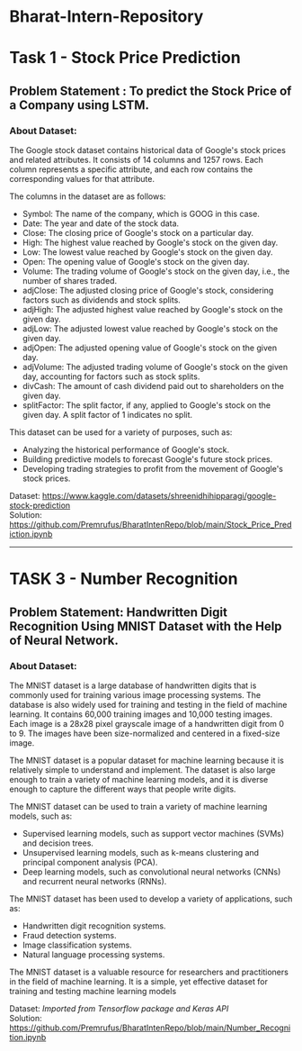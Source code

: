 # Bharat-Intern-Repository

# Task 1 - Stock Price Prediction
## Problem Statement : To predict the Stock Price of a Company using LSTM.
### About Dataset:
The Google stock dataset contains historical data of Google's stock prices and related attributes. It consists of 14 columns and 1257 rows. Each column represents a specific attribute, and each row contains the corresponding values for that attribute.

The columns in the dataset are as follows:

* Symbol: The name of the company, which is GOOG in this case.
* Date: The year and date of the stock data.
* Close: The closing price of Google's stock on a particular day.
* High: The highest value reached by Google's stock on the given day.
* Low: The lowest value reached by Google's stock on the given day.
* Open: The opening value of Google's stock on the given day.
* Volume: The trading volume of Google's stock on the given day, i.e., the number of shares traded.
* adjClose: The adjusted closing price of Google's stock, considering factors such as dividends and stock splits.
* adjHigh: The adjusted highest value reached by Google's stock on the given day.
* adjLow: The adjusted lowest value reached by Google's stock on the given day.
* adjOpen: The adjusted opening value of Google's stock on the given day.
* adjVolume: The adjusted trading volume of Google's stock on the given day, accounting for factors such as stock splits.
* divCash: The amount of cash dividend paid out to shareholders on the given day.
* splitFactor: The split factor, if any, applied to Google's stock on the given day. A split factor of 1 indicates no split.

This dataset can be used for a variety of purposes, such as:

* Analyzing the historical performance of Google's stock.
* Building predictive models to forecast Google's future stock prices.
* Developing trading strategies to profit from the movement of Google's stock prices.

Dataset: https://www.kaggle.com/datasets/shreenidhihipparagi/google-stock-prediction <br>
Solution: https://github.com/Premrufus/BharatIntenRepo/blob/main/Stock_Price_Prediction.ipynb

<hr>

# TASK 3 - Number Recognition
## Problem Statement: Handwritten Digit Recognition Using  MNIST Dataset with the Help of Neural Network.
### About Dataset:
The MNIST dataset is a large database of handwritten digits that is commonly used for training various image processing systems. The database is also widely used for training and testing in the field of machine learning. It contains 60,000 training images and 10,000 testing images. Each image is a 28x28 pixel grayscale image of a handwritten digit from 0 to 9. The images have been size-normalized and centered in a fixed-size image.

The MNIST dataset is a popular dataset for machine learning because it is relatively simple to understand and implement. The dataset is also large enough to train a variety of machine learning models, and it is diverse enough to capture the different ways that people write digits.

The MNIST dataset can be used to train a variety of machine learning models, such as:
* Supervised learning models, such as support vector machines (SVMs) and decision trees.
* Unsupervised learning models, such as k-means clustering and principal component analysis (PCA).
* Deep learning models, such as convolutional neural networks (CNNs) and recurrent neural networks (RNNs).

The MNIST dataset has been used to develop a variety of applications, such as:

* Handwritten digit recognition systems.
* Fraud detection systems.
* Image classification systems.
* Natural language processing systems.

The MNIST dataset is a valuable resource for researchers and practitioners in the field of machine learning. It is a simple, yet effective dataset for training and testing machine learning models

Dataset: *Imported from Tensorflow package and Keras API*  <br>
Solution: https://github.com/Premrufus/BharatIntenRepo/blob/main/Number_Recognition.ipynb
